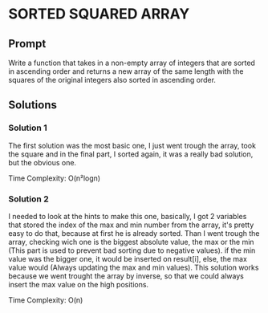 # SORTED SQUARED ARRAY

  ## Prompt
  Write a function that takes in a non-empty array of integers that are sorted
  in ascending order and returns a new array of the same length with the squares
  of the original integers also sorted in ascending order.

  ## Solutions
  ### Solution 1
  The first solution was the most basic one, I just went trough the array, took the square and in the final part, I sorted again, it was a really bad solution, but the obvious one.

  Time Complexity: O(n²logn)

  ### Solution 2
  I needed to look at the hints to make this one, basically, I got 2 variables that stored the index of the max and min number from the array, it's pretty easy to do that, because at first he is already sorted. Than I went trough the array, checking wich one is the biggest absolute value, the max or the min (This part is used to prevent bad sorting due to negative values). if the min value was the bigger one, it would be inserted on result[i], else, the max value would (Always updating the max and min values). This solution works because we went trought the array by inverse, so that we could always insert the max value on the high positions.

  Time Complexity: O(n)